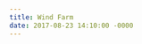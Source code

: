 ```yaml
---
title: Wind Farm
date: 2017-08-23 14:10:00 -0000
---
```

<figure><img src="/journal/images/windfarm1.jpeg" alt="" /></figure>

<figure><img src="/journal/images/windfarm2.jpeg" alt="" /></figure>

<figure><img src="/journal/images/windfarm3.jpeg" alt="" /></figure>

<figure><img src="/journal/images/windfarm4.jpeg" alt="" /></figure>

<figure><img src="/journal/images/windfarm5.jpeg" alt="" /></figure>

<figure><img src="/journal/images/windfarm6.jpeg" alt="" /></figure>

<figure><img src="/journal/images/windfarm7.jpeg" alt="" /></figure>